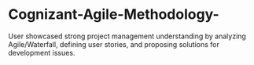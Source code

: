 # Cognizant-Agile-Methodology-
User showcased strong project management understanding by analyzing Agile/Waterfall, defining user stories, and proposing solutions for development issues.
